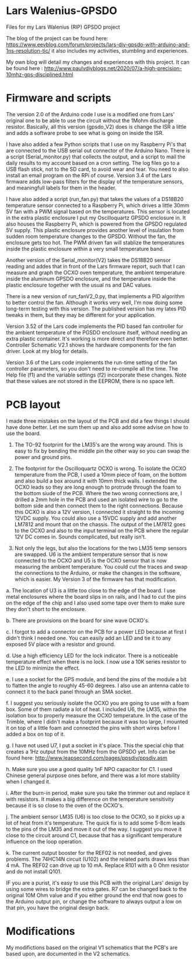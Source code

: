 # Lars Walenius-GPSDO
Files for my Lars Walenius (RIP) GPSDO project

The blog of the project can be found here: https://www.eevblog.com/forum/projects/lars-diy-gpsdo-with-arduino-and-1ns-resolution-tic/ it also includes my activities, stumbling and experiences.

My own blog will detail my changes and experiences with this project. It can be found here : http://www.paulvdiyblogs.net/2020/07/a-high-precision-10mhz-gps-disciplined.html

Firmware and scripts
====================
The version 2.0 of the Arduino code I use is a modified one from Lars' original one to be able to use the circuit without the 1Mohm discharge resistor. Basically, all this version (gpsdo_V2) does is change the ISR a little and adds a software probe to see what is going on inside the ISR.

I have also added a few Python scripts that I use on my Raspberry Pi's that are connected to the USB serial out connector of the Arduino Nano. There is a script (Serial_monitor.py) that collects the output, and a script to mail the daily results to my account based on a cron setting. The log files go to a USB flash stick, not to the SD card, to avoid wear and tear. You need to also install an email program on the RPi of course. Version 3.4 of the Lars firmware adds low-pass filters for the display of the temperature sensors, and meaningfull labels for them in the header.

I have also added a script (run_fan.py) that takes the values of a DS18B20 temperature sensor connected to a Raspberry Pi, which drives a little 30mm 5V fan with a PWM signal based on the temperatures. This sensor is located in the extra plastic enclosure I put my Oscilloquartz GPSDO enclosure in. It also houses the Raspberry Pi, which is powered from the GPSDO regulated 5V supply. This plastic enclosure provides another level of insulation from sudden room temperature changes to the GPSDO. Without the fan, the enclosure gets too hot. The PWM driven fan will stablize the temperatures inside the plastic enclosure within a very small temperature band.

Another version of the Serial_monitor(V2) takes the DS18B20 sensor reading and addes that in front of the Lars firmware report, such that I can measure and graph the OCXO oven temperature, the ambient temperature inside the aluminum GPSDO enclosure, and the temperature inside the plastic enclosure together with the usual ns and DAC values.

There is a new version of run_fanV2_0.py, that implements a PID algorithm to better control the fan. Although it works very well, I'm now doing some long-term testing with this version. The published version has my lates PID tweaks in them, but they may be different for your application.

Version 3.52 of the Lars code implements the PID based fan controller for the ambient temperature of the PGSDO enclosure itself, without needing an extra plastic container. It's working is more direct and therefore even better. Controller Schematic V2.1 shows the hardware components for the fan driver. Look at my blog for details.

Version 3.6 of the Lars code implements the run-time setting of the fan controller parameters, so you don't need to re-compile all the time. The Help file (f1) and the variable settings (f2) incorporate these changes. Note that these values are not stored in the EEPROM, there is no space left. 

PCB layout
==========
I made three mistakes on the layout of the PCB and did a few things I should have done better. 
Let me sum them up and also add some advise on how to use the board.
1. The TO-92 footprint for the LM35's are the wrong way around. This is easy to fix by bending the middle pin the other way so you can swap the power and ground pins.

2. The footprint for the Oscilloquartz OCXO is wrong. To isolate the OCXO temperature from the PCB, I used a 10mm piece of foam, on the bottom and also build a box around it with 10mm thick walls. I extended the OCXO leads so they are long enough to protrude through the foam to the bottom siude of the PCB. Where the two wrong connections are, I drilled a 2mm hole in the PCB and used an isolated wire to go to the bottom side and then connect them to the right connections. Because this OCXO is also a 12V version, I connected it straight to the incoming 12VDC supply. You could also use a 15VDC supply and add another LM7812 and mount that on the chassis. The output of the LM7812 goes to the OCXO and also to the input terminal on the PCB where the regular 12V DC comes in. Sounds complicated, but really isn't.

3. Not only the legs, but also the locations for the two LM35 temp sensors are swapped. U6 is the ambient temperature sensor that is now connected to the OCXO and U5 is the OCXO sensor that is now measuring the ambient temperature. You could cut the traces and swap the connections to the Arduino, or make the changes in the software, which is easier. My Version 3 of the firmware has that modification.

a. The location of U3 is a little too close to the edge of the board. I use metal enclosures where the board slips in on rails, and I had to cut the pins on the edge of the chip and I also used some tape over them to make sure they don't short to the enclosure.

b. There are provisions on the board for sine wave OCXO's.

c. I forgot to add a connector on the PCB for a power LED because at first I didn't think I needed one. You can easily add an LED and tie it to any exposed 5V place with a resistor and ground.

d. Use a high efficiency LED for the lock indicator. There is a noticeable temperature effect when there is no lock. I now use a 10K series resistor to the LED to minimize the effect.

e. I use a socket for the GPS module, and bend the pins of the module a bit to flatten the angle to roughly 45-60 degrees. I also use an antenna cable to connect it to the back panel through an SMA socket.

f. I suggest you seriously isolate the OCXO you are going to use with a foam box. Some of them radiate a lot of heat. I included U6, the LM35, within the isolation box to properly measure the OCXO temperature. In the case of the Trimble, where I didn't make a footprint because it was too large, I mounted it on top of a little foam and connected the pins with short wires before I added a box on top of it.

g. I have not used U7, I put a socket in it's place. This the special chip that creates a 1Hz output from the 10MHz from the GPSDO yet. Info can be found here: http://www.leapsecond.com/pages/ppsdiv/ppsdiv.asm

h. Make sure you use a good quality 1nF NPO capacitor for C1. I used Chinese general purpose ones before, and there was a lot more stability when I changed it.

i. After the burn-in period, make sure you take the trimmer out and replace it with resistors. It makes a big difference on the temperature sensitivity because it is so close to the oven of the OCXO's.

j. The ambient sensor LM35 (U6) is too close to the OCXO, so it picks up a lot of heat from it's temperature. The quick fix is to add some 5-8cm leads to the pins of the LM35 and move it out of the way. I suggest you move it close to the circuit around C1, because that has a significant temperature influence on the loop operation.

k. The current output booster for the REF02 is not needed, and gives problems. The 74HC14N circuit (U102) and the related parts draws less than 4 mA. The REF02 can drive up to 10 mA. Replace R101 with a 0 Ohm resistor and do not install Q101.
 

IF you are a purist, it's easy to use this PCB with the original Lars' design by using some wires to bridge the extra gates. R7 can be changed back to the original 10M Ohm value and if you either ground the end that now goes to the Arduino output pin, or change the software to always output a low on that pin, you have the original design back.

Modifications
=============
My modifictions based on the original V1 schematics that the PCB's are based upon, are documented in the V2 schematics.
